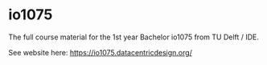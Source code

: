 # io1075

The full course material for the 1st year Bachelor io1075 from TU Delft / IDE.

See website here: https://io1075.datacentricdesign.org/
